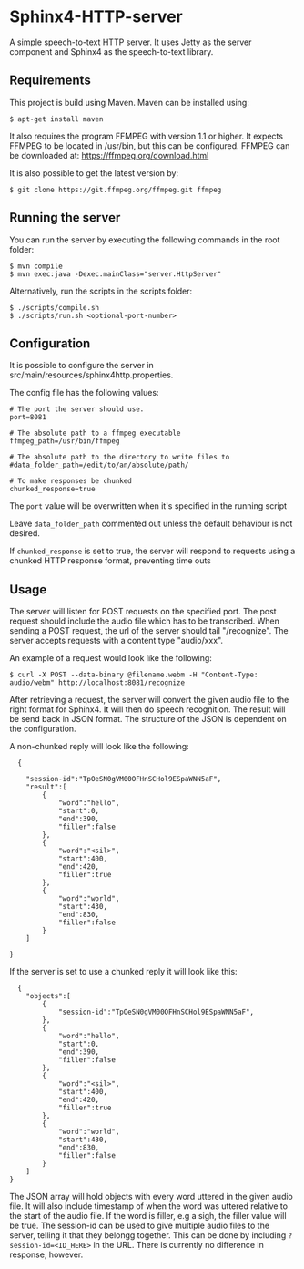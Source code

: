 # Sphinx4-HTTP-server

A simple speech-to-text HTTP server. It uses Jetty as the server component and Sphinx4 as the speech-to-text library.

## Requirements
This project is build using Maven. Maven can be installed using:
```
$ apt-get install maven
```
It also requires the program FFMPEG with version 1.1 or higher. It expects FFMPEG to be located in /usr/bin, but this can be configured.
FFMPEG can be downloaded at: https://ffmpeg.org/download.html

It is also possible to get the latest version by:
```
$ git clone https://git.ffmpeg.org/ffmpeg.git ffmpeg
```
## Running the server

You can run the server by executing the following commands in the root folder:
```
$ mvn compile
$ mvn exec:java -Dexec.mainClass="server.HttpServer"
```

Alternatively, run the scripts in the scripts folder:
```
$ ./scripts/compile.sh
$ ./scripts/run.sh <optional-port-number>
```
## Configuration

It is possible to configure the server in src/main/resources/sphinx4http.properties.

The config file has the following values:
```
# The port the server should use.
port=8081

# The absolute path to a ffmpeg executable
ffmpeg_path=/usr/bin/ffmpeg

# The absolute path to the directory to write files to
#data_folder_path=/edit/to/an/absolute/path/

# To make responses be chunked
chunked_response=true
```
The ```port``` value will be overwritten when it's specified in the running script

Leave ```data_folder_path``` commented out unless the default behaviour is not desired.

If ```chunked_response``` is set to true, the server will respond to requests using a chunked HTTP response format, preventing time outs

## Usage

The server will listen for POST requests on the specified port. The post request should include the audio file which has to be transcribed. When sending a POST request, the url of the server should tail "/recognize". The server accepts requests with a content type "audio/xxx".

An example of a request would look like the following:
```
$ curl -X POST --data-binary @filename.webm -H "Content-Type: audio/webm" http://localhost:8081/recognize
```
After retrieving a request, the server will convert the given audio file to the right format for Sphinx4. It will then do speech recognition. The result will be  send back in JSON format. The structure of the JSON is dependent on the configuration.

A non-chunked reply will look like the following:
```
  {
 
    "session-id":"TpOeSN0gVM00OFHnSCHol9ESpaWNN5aF",
    "result":[
        {
            "word":"hello",
            "start":0,
            "end":390,
            "filler":false
        },
        {
            "word":"<sil>",
            "start":400,
            "end":420,
            "filler":true
        },
        {
            "word":"world",
            "start":430,
            "end":830,
            "filler":false
        }
    ]

}
```

If the server is set to use a chunked reply it will look like this:
```
  {
    "objects":[
        {
            "session-id":"TpOeSN0gVM00OFHnSCHol9ESpaWNN5aF",
        },
        {
            "word":"hello",
            "start":0,
            "end":390,
            "filler":false
        },
        {
            "word":"<sil>",
            "start":400,
            "end":420,
            "filler":true
        },
        {
            "word":"world",
            "start":430,
            "end":830,
            "filler":false
        }
    ]
}
```
The JSON array will hold objects with every word uttered in the given audio file. It will also include timestamp of when the word was uttered relative to the start of the audio file. If the word is filler, e.g a sigh, the filler value will be true. The session-id can be used to give multiple audio files to the server, telling it that they belongg together. This can be done by including ```?session-id=<ID_HERE>``` in the URL. There is currently no difference in response, however. 



